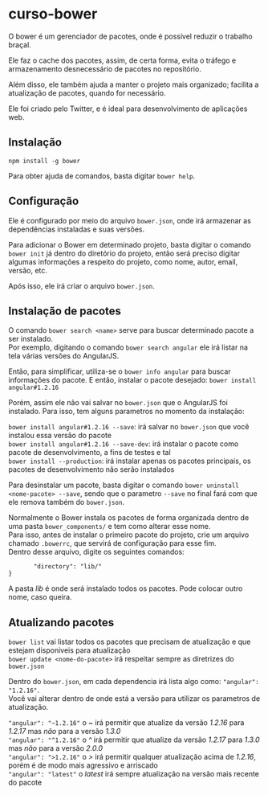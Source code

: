 # curso-bower

O bower é um gerenciador de pacotes, onde é possível reduzir o trabalho braçal.

Ele faz o cache dos pacotes, assim, de certa forma, evita o tráfego e armazenamento desnecessário de pacotes no repositório.

Além disso, ele também ajuda a manter o projeto mais organizado; facilita a atualização de pacotes, quando for necessário.

Ele foi criado pelo Twitter, e é ideal para desenvolvimento de aplicações web.

## Instalação

 `npm install -g bower`

 Para obter ajuda de comandos, basta digitar `bower help`.

 ## Configuração

 Ele é configurado por meio do arquivo `bower.json`, onde irá armazenar as dependências instaladas e suas versões.

 Para adicionar o Bower em determinado projeto, basta digitar o comando `bower init` já dentro do diretório do projeto, então será preciso digitar algumas informações a respeito do projeto, como nome, autor, email, versão, etc.  

 Após isso, ele irá criar o arquivo `bower.json`.

 ## Instalação de pacotes

 O comando `bower search <name>` serve para buscar determinado pacote a ser instalado.  
 Por exemplo, digitando o comando `bower search angular` ele irá listar na tela várias versões do AngularJS.

 Então, para simplificar, utiliza-se o `bower info angular` para buscar informações do pacote. E então, instalar o pacote desejado: `bower install angular#1.2.16`

 Porém, assim ele não vai salvar no `bower.json` que o AngularJS foi instalado. Para isso, tem alguns parametros no momento da instalação:

 `bower install angular#1.2.16 --save`: irá salvar no `bower.json` que você instalou essa versão do pacote  
 `bower install angular#1.2.16 --save-dev`: irá instalar o pacote como pacote de desenvolvimento, a fins de testes e tal  
 `bower install --production`: irá instalar apenas os pacotes principais, os pacotes de desenvolvimento não serão instalados

 Para desinstalar um pacote, basta digitar o comando `bower uninstall <nome-pacote> --save`, sendo que o parametro `--save` no final fará com que ele remova também do `bower.json`.

 Normalmente o Bower instala os pacotes de forma organizada dentro de uma pasta `bower_components/` e tem como alterar esse nome.  
 Para isso, antes de instalar o primeiro pacote do projeto, crie um arquivo chamado `.bowerrc`, que servirá de configuração para esse fim.  
 Dentro desse arquivo, digite os seguintes comandos:
 ```{
		"directory": "lib/"
}
 ```

 A pasta _lib_ é onde será instalado todos os pacotes. Pode colocar outro nome, caso queira.

 ## Atualizando pacotes

 `bower list` vai listar todos os pacotes que precisam de atualização e que estejam disponiveis para atualização  
 `bower update <nome-do-pacote>` irá respeitar sempre as diretrizes do `bower.json`

 Dentro do `bower.json`, em cada dependencia irá lista algo como: `"angular": "1.2.16"`.  
 Você vai alterar dentro de onde está a versão para utilizar os parametros de atualização.

 `"angular": "~1.2.16"` o _~_ irá permitir que atualize da versão *1.2.16* para *1.2.17* mas _não_ para a versão *1.3.0*  
 `"angular": "^1.2.16"` o _^_ irá permitir que atualize da versão *1.2.17* para *1.3.0* mas _não_ para a versão *2.0.0*  
 `"angular": ">1.2.16"` o _>_ irá permitir qualquer atualização acima de *1.2.16*, porém é de modo mais agressivo e arriscado  
 `"angular": "latest"` o _latest_ irá sempre atualização na versão mais recente do pacote

 